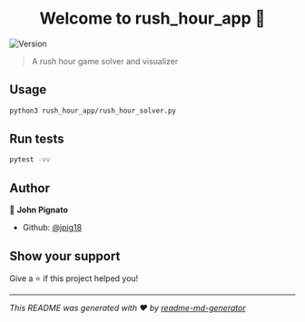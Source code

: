 <h1 align="center">Welcome to rush_hour_app 👋</h1>
<p>
  <img alt="Version" src="https://img.shields.io/badge/version-1.0.0-blue.svg?cacheSeconds=2592000" />
</p>

> A rush hour game solver and visualizer

## Usage

```sh
python3 rush_hour_app/rush_hour_solver.py
```

## Run tests

```sh
pytest -vv
```

## Author

👤 **John Pignato**

* Github: [@jpig18](https://github.com/jpig18)

## Show your support

Give a ⭐️ if this project helped you!

***
_This README was generated with ❤️ by [readme-md-generator](https://github.com/kefranabg/readme-md-generator)_